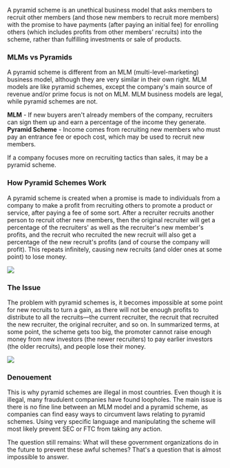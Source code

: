 A pyramid scheme is an unethical business model that asks members to recruit other members (and those new members to recruit more members) with the promise to have payments (after paying an initial fee) for enrolling others (which includes profits from other members' recruits) into the scheme, rather than fulfilling investments or sale of products. 

### MLMs vs Pyramids
A pyramid scheme is different from an MLM (multi-level-marketing) business model, although they are very similar in their own right.
MLM models are like pyramid schemes, except the company's main source of revenue and/or prime focus is not on MLM. MLM business models are legal, while pyramid schemes are not.

**MLM** - If new buyers aren't already members of the company, recruiters can sign them up and earn a percentage of the income they generate.\
**Pyramid Scheme** - Income comes from recruiting new members who must pay an entrance fee or epoch cost, which may be used to recruit new members.

If a company focuses more on recruiting tactics than sales, it may be a pyramid scheme.

### How Pyramid Schemes Work
A pyramid scheme is created when a promise is made to individuals from a company to make a profit from recruiting others to promote a product or service, after paying a fee of some sort. After a recruiter recruits another person to recruit other new members, then the original recruiter will get a percentage of the recruiters' as well as the recruiter's new member's profits, and the recruit who recruited the new recruit will also get a percentage of the new recruit's profits (and of course the company will profit). This repeats infinitely, causing new recruits (and older ones at some point) to lose money. 

![](https://www.investor.gov/sites/investorgov/files/How%20Pyramid%20Schemes%20Work.jpg)

### The Issue
The problem with pyramid schemes is, it becomes impossible at some point for new recruits to turn a gain, as there will not be enough profits to distribute to all the recruits—the current recruiter, the recruit that recruited the new recruiter, the original recruiter, and so on. In summarized terms, at some point, the scheme gets too big, the promoter cannot raise enough money from new investors (the newer recruiters) to pay earlier investors (the older recruits), and people lose their money.

![](https://miro.medium.com/max/1200/1*TuScUxD2zNpQeSVTvZ4Lbw.png)

### Denouement
This is why pyramid schemes are illegal in most countries. Even though it is illegal, many fraudulent companies have found loopholes. The main issue is there is no fine line between an MLM model and a pyramid scheme, as companies can find easy ways to circumvent laws relating to pyramid schemes. Using very specific language and manipulating the scheme will most likely prevent SEC or FTC from taking any action. 

The question still remains: What will these government organizations do in the future to prevent these awful schemes? That's a question that is almost impossible to answer.
